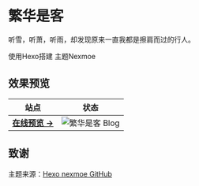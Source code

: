 # 繁华是客
听雪，听萧，听雨，却发现原来一直我都是擦肩而过的行人。

使用Hexo搭建
主题Nexmoe


## 效果预览

| 站点                                  | 状态                                                         |
| ------------------------------------- | ------------------------------------------------------------ |
| **[在线预览 &rarr;](https://nexmoe-demo.withkr.xyz)**  | ![繁华是客 Blog](https://img.shields.io/website?url=https://nexmoe-demo.withkr.xyz)  |

## 致谢

主题来源：[Hexo nexmoe GitHub](https://github.com/theme-nexmoe/hexo-theme-nexmoe)

